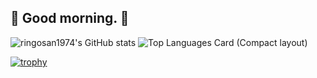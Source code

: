 ## 🍎 Good morning. 🍎

![ringosan1974's GitHub stats](https://github-readme-stats.vercel.app/api?username=ringosan1974&count_private=true) ![Top Languages Card (Compact layout)](https://github-readme-stats.vercel.app/api/top-langs/?username=ringosan1974&layout=compact)

[![trophy](https://github-profile-trophy.vercel.app/?username=ringosan1974&theme=onedark&column=7)](https://github.com/ryo-ma/github-profile-trophy)
